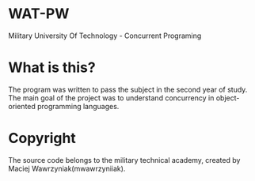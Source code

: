 # WAT-PW
Military University Of Technology - Concurrent Programing
# What is this?
The program was written to pass the subject in the second year of study. The main goal of the project was to understand
concurrency in object-oriented programming languages.
# Copyright
The source code belongs to the military technical academy, created by Maciej Wawrzyniak(mwawrzyniiak).
